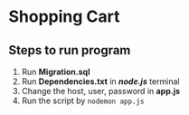 # Shopping Cart

## Steps to run program

1. Run **Migration.sql**
2. Run **Dependencies.txt** in ***node.js*** terminal 
3. Change the host, user, password in **app.js** 
4. Run the script by ```nodemon app.js```
